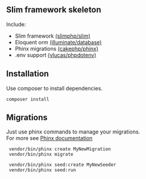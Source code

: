 Slim framework skeleton
------------------------
Include:
- Slim framework [(slimphp/slim)](https://github.com/slimphp/Slim)
- Eloquent orm [(illuminate/database)](https://github.com/illuminate/database)
- Phinx migrations [(cakephp/phinx)](https://github.com/cakephp/phinx)
- .env support [(vlucas/phpdotenv)](https://github.com/vlucas/phpdotenv)

Installation
-------------
Use composer to install dependencies.
 ```
 composer install
 ```
 
 Migrations
 ------------
 Just use phinx commands to manage your migrations.  
 For more see [Phinx documentation](http://docs.phinx.org/en/latest/commands.html)
 
 ```
  vendor/bin/phinx create MyNewMigration
  vendor/bin/phinx migrate
  
  vendor/bin/phinx seed:create MyNewSeeder
  vendor/bin/phinx seed:run
 ```